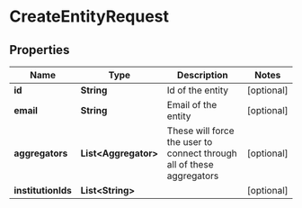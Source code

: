 

# CreateEntityRequest


## Properties

| Name | Type | Description | Notes |
|------------ | ------------- | ------------- | -------------|
|**id** | **String** | Id of the entity |  [optional] |
|**email** | **String** | Email of the entity |  [optional] |
|**aggregators** | **List&lt;Aggregator&gt;** | These will force the user to connect through all of these aggregators |  [optional] |
|**institutionIds** | **List&lt;String&gt;** |  |  [optional] |



